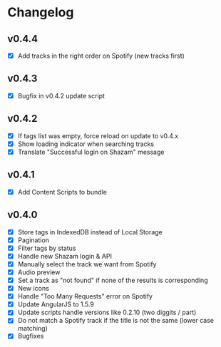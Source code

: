 # Changelog

## v0.4.4

- [x] Add tracks in the right order on Spotify (new tracks first)

## v0.4.3

- [x] Bugfix in v0.4.2 update script

## v0.4.2

- [x] If tags list was empty, force reload on update to v0.4.x
- [x] Show loading indicator when searching tracks
- [x] Translate "Successful login on Shazam" message

## v0.4.1

- [x] Add Content Scripts to bundle

## v0.4.0

- [x] Store tags in IndexedDB instead of Local Storage
- [x] Pagination
- [x] Filter tags by status
- [x] Handle new Shazam login & API
- [x] Manually select the track we want from Spotify
- [x] Audio preview
- [x] Set a track as "not found" if none of the results is corresponding
- [x] New icons
- [x] Handle "Too Many Requests" error on Spotify
- [x] Update AngularJS to 1.5.9
- [x] Update scripts handle versions like 0.2.10 (two diggits / part)
- [x] Do not match a Spotify track if the title is not the same (lower case matching)
- [x] Bugfixes